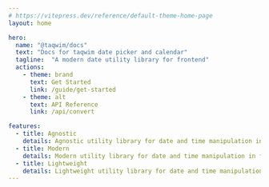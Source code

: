 ```yaml
---
# https://vitepress.dev/reference/default-theme-home-page
layout: home

hero:
  name: "@taqwim/docs"
  text: "Docs for taqwim date picker and calendar"
  tagline:  "A modern date utility library for frontend"
  actions:
    - theme: brand
      text: Get Started
      link: /guide/get-started
    - theme: alt
      text: API Reference
      link: /api/convert

features:
  - title: Agnostic
    details: Agnostic utility library for date and time manipulation in frontend
  - title: Modern
    details: Modern utility library for date and time manipulation in frontend
  - title: Lightweight
    details: Lightweight utility library for date and time manipulation in frontend
---
```

